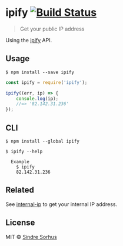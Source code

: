 # ipify [![Build Status](https://travis-ci.org/sindresorhus/ipify.svg?branch=master)](https://travis-ci.org/sindresorhus/ipify)

> Get your public IP address

Using the [ipify](http://www.ipify.org) API.


## Usage

```
$ npm install --save ipify
```

```js
const ipify = require('ipify');

ipify((err, ip) => {
	console.log(ip);
	//=> '82.142.31.236'
});
```


## CLI

```
$ npm install --global ipify
```

```
$ ipify --help

  Example
    $ ipify
    82.142.31.236
```


## Related

See [internal-ip](https://github.com/sindresorhus/internal-ip) to get your internal IP address.


## License

MIT © [Sindre Sorhus](http://sindresorhus.com)
